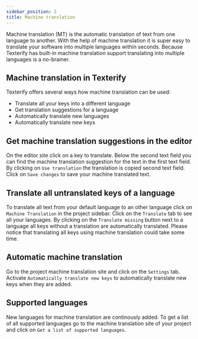```yaml
---
sidebar_position: 2
title: Machine translation
---
```


Machine translation (MT) is the automatic translation of text from one language to another. With the help of machine translation it is super easy to translate your software into multiple languages within seconds. Because Texterify has built-in machine translation support translating into multiple languages is a no-brainer.

## Machine translation in Texterify

Texterify offers several ways how machine translation can be used:

- Translate all your keys into a different language
- Get translation suggestions for a language
- Automatically translate new languages
- Automatically translate new keys

## Get machine translation suggestions in the editor

On the editor site click on a key to translate. Below the second text field you can find the machine translation suggestion for the text in the first text field. By clicking on `Use translation` the translation is copied second text field. Click on `Save changes` to save your machine translated text.

## Translate all untranslated keys of a language

To translate all text from your default language to an other language click on `Machine Translation` in the project sidebar. Click on the `Translate` tab to see all your languages. By clicking on the `Translate missing` button next to a language all keys without a translation are automatically translated. Please notice that translating all keys using machine translation could take some time.

## Automatic machine translation

Go to the project machine translation site and click on the `Settings` tab. Activate `Automatically translate new keys` to automatically translate new keys when they are added.

## Supported languages

New languages for machine translation are continously added. To get a list of all supported languages go to the machine translation site of your project and click on `Get a list of supported languages`.

